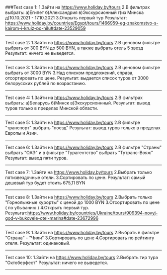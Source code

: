 ###Test case 1:
1.Зайти на https://www.holiday.by/tours
2.В фильтрах выбрать:
a)Египет
б)Александрия
в)Экскурсионный
г)из Минска
д)10.10.2021 - 17.10.2021
3.Открыть первый тур
Результат: https://www.holiday.by/countries/Egypt/tours/1466959-eg-znakomstvo-s-kairom-i-kruiz-po-nilu#date-23529059
***
Test case 2:
1.Зайти на https://www.holiday.by/tours
2.В ценовом фильтре выбрать от 300 BYN до 500 BYN, а также выбрать отель 5 звезд
Результат: ничего не выведется.
***
Test case 3:
1.Зайти на https://www.holiday.by/tours
2.В ценовом фильтре выбрать от 3000 BYN
3.Над списком предложений, справа, отсортировать по цене.
Результат: выдается список туров от 3000 белорусских рублей по возрастанию.
***
Test case 4:
1.Зайти на https://www.holiday.by/tours
2.В фильтрах выбрать:
a)Беларусь
б)Минск
в)Экскурсионнный.
Результат: вывод туров только в пределах Минской области.
***
Test case 5:
1.Зайти на https://www.holiday.by/tours
2.В фильтре "транспорт" выбрать "поезд"
Результат: вывод туров только в пределах Европы и Азии.
***
Test case 6:
1.Зайти на https://www.holiday.by/tours
2.В фильтре "Страны" выбрать "ОАЭ" и в фильтре "Турагентство" выбрать "Тутранс-Вояж"
Результат: вывод пяти туров.
***
Test case 7:
1.Зайти на https://www.holiday.by/tours
2.Выбрать только пятизвездочные отели.
3.Сортировать по цене.
Результат: самый дешевый тур будет стоить 675,11 BYN
***
Test case 8:
1.Зайти на https://www.holiday.by/tours
2.Выбрать только "Горнолыжные курорты" с ценой до 1000 BYN
3.Отсортировать по цене ( по убыванию )
4.Открыть первый тур.
Результат:https://www.holiday.by/countries/Ukraine/tours/909394-novyj-god-v-bukovele-otel-marina#date-23672996
***
Test case 9:
1.Зайти на https://www.holiday.by/tours
2.Выбрать в фильтре "Страна" - "Чили"
3.Сортировать по цене
4.Сортировать по рейтингу отеля.
Результат: одинаковый.
***
Test case 10:
1.Зайти на https://www.holiday.by/tours
2.Выбрать тир тура "Октоберфест"
Результат: ничего не выведется.
***
